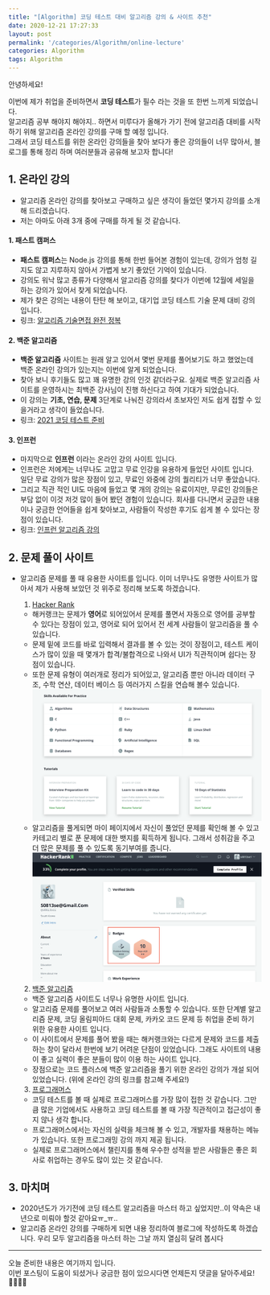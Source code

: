 ```yaml
---
title: "[Algorithm] 코딩 테스트 대비 알고리즘 강의 & 사이트 추천"
date: 2020-12-21 17:27:33
layout: post
permalink: '/categories/Algorithm/online-lecture'
categories: Algorithm
tags: Algorithm
---
```


안녕하세요!

이번에 제가 취업을 준비하면서 **코딩 테스트**가 필수 라는 것을 또 한번 느끼게 되었습니다.  
알고리즘 공부 해야지 해야지.. 하면서 미루다가 올해가 가기 전에 알고리즘 대비를 시작 하기 위해 알고리즘 온라인 강의를 구매 할 예정 입니다.  
그래서 코딩 테스트를 위한 온라인 강의들을 찾아 보다가 좋은 강의들이 너무 많아서, 블로그를 통해 정리 하며 여러분들과 공유해 보고자 합니다!  


## 1. 온라인 강의
- 알고리즘 온라인 강의를 찾아보고 구매하고 싶은 생각이 들었던 몇가지 강의를 소개해 드리겠습니다.  
- 저는 아마도 아래 3개 중에 구매를 하게 될 것 같습니다.

#### 1. 패스트 캠퍼스
- **패스트 캠퍼스**는 Node.js 강의를 통해 한번 들어본 경험이 있는데, 강의가 엄청 길지도 않고 지루하지 않아서 가볍게 보기 좋았던 기억이 있습니다. 
- 강의도 워낙 많고 종류가 다양해서 알고리즘 강의를 찾다가 이번에 12월에 세일을 하는 강의가 있어서 찾게 되었습니다.
- 제가 찾은 강의는 내용이 탄탄 해 보이고, 대기업 코딩 테스트 기술 문제 대비 강의 입니다.
- 링크: [알고리즘 기술면접 완전 정복](https://www.fastcampus.co.kr/dev_online_algo)   

#### 2. 백준 알고리즘
- **백준 알고리즘** 사이트는 원래 알고 있어서 몇번 문제를 풀어보기도 하고 했었는데 백준 온라인 강의가 있는지는 이번에 알게 되었습니다.
- 찾아 보니 후기들도 많고 꽤 유명한 강의 인것 같더라구요. 실제로 백준 알고리즘 사이트를 운영하시는 최백준 강사님이 진행 하신다고 하여 기대가 되었습니다.
- 이 강의는 **기초, 연습, 문제** 3단계로 나눠진 강의라서 초보자인 저도 쉽게 접할 수 있을거라고 생각이 들었습니다.
- 링크: [2021 코딩 테스트 준비](https://code.plus/bundle/12)

#### 3. 인프런
- 마지막으로 **인프런** 이라는 온라인 강의 사이트 입니다.
- 인프런은 저에게는 너무나도 고맙고 무료 인강을 유용하게 들었던 사이트 입니다. 일단 무료 강의가 많은 장점이 있고, 무료인 와중에 강의 퀄리티가 너무 좋았습니다. 
- 그리고 직관 적인 UI도 마음에 들었고 몇 개의 강의는 유료이지만, 무료인 강의들은 부담 없이 이것 저것 많이 들어 봤던 경험이 있습니다. 회사를 다니면서 궁금한 내용이나 궁금한 언어들을 쉽게 찾아보고, 사람들이 작성한 후기도 쉽게 볼 수 있다는 장점이 있습니다.
- 링크: [인프런 알고리즘 강의](https://www.inflearn.com/courses?s=%EC%95%8C%EA%B3%A0%EB%A6%AC%EC%A6%98)


## 2. 문제 풀이 사이트
- 알고리즘 문제를 풀 때 유용한 사이트를 입니다. 이미 너무나도 유명한 사이트가 많아서 제가 사용해 보았던 것 위주로 정리해 보도록 하겠습니다. 
  
  1. [Hacker Rank](https://www.hackerrank.com/)
    - 해커랭크는 문제가 **영어**로 되어있어서 문제를 풀면서 자동으로 영어를 공부할 수 있다는 장점이 있고, 영어로 되어 있어서 전 세계 사람들이 알고리즘을 풀 수 있습니다. 
    - 문제 밑에 코드를 바로 입력해서 결과를 볼 수 있는 것이 장점이고, 테스트 케이스가 많이 있을 때 몇개가 합격/불합격으로 나와서 UI가 직관적이며 쉽다는 장점이 있습니다.
    - 또한 문제 유형이 여러개로 정리가 되어있고, 알고리즘 뿐만 아니라 데이터 구조, 수학 연산, 데이터 베이스 등 여러가지 스킬을 연습해 볼수 있습니다.
    ![Skill](/assets/images/algorithm/hackerRank_skill.png)
    - 알고리즘을 풀게되면 마이 페이지에서 자신이 풀었던 문제를 확인해 볼 수 있고 카테고리 별로 푼 문제에 대한 뱃지를 획득하게 됩니다. 그래서 성취감을 주고 더 많은 문제를 풀 수 있도록 동기부여를 줍니다.
    ![Mypage](/assets/images/algorithm/hackerRank_Mypage.png)
    
  2. [백준 알고리즘](https://www.acmicpc.net/)
    - 백준 알고리즘 사이트도 너무나 유명한 사이트 입니다.
    - 알고리즘 문제를 풀어보고 여러 사람들과 소통할 수 있습니다. 또한 단계별 알고리즘 문제, 코딩 올림피아드 대회 문제, 카카오 코드 문제 등 취업을 준비 하기 위한 유용한 사이트 입니다.
    - 이 사이트에서 문제를 풀어 봤을 때는 해커랭크와는 다르게 문제와 코드를 제출하는 창이 달라서 한번에 보기 어려운 단점이 있었습니다. 그래도 사이트의 내용이 좋고 실력이 좋은 분들이 많이 이용 하는 사이트 입니다.
    - 장점으로는 코드 플러스에 백준 알고리즘을 풀기 위한 온라인 강의가 개설 되어 있었습니다. (위에 온라인 강의 링크를 참고해 주세요!)
    
  3. [프로그래머스](https://programmers.co.kr/)
    - 코딩 테스트를 볼 때 실제로 프로그래머스를 가장 많이 접한 것 같습니다. 그만큼 많은 기업에서도 사용하고 코딩 테스트를 볼 때 가장 직관적이고 접근성이 좋지 않나 생각 합니다.
    - 프로그래머스에서는 자신의 실력을 체크해 볼 수 있고, 개발자를 채용하는 메뉴가 있습니다. 또한 프로그래밍 강의 까지 제공 됩니다.
    - 실제로 프로그래머스에서 챌린지를 통해 우수한 성적을 받은 사람들은 좋은 회사로 취업하는 경우도 많이 있는 것 같습니다.
    

## 3. 마치며
- 2020년도가 가기전에 코딩 테스트 알고리즘을 마스터 하고 싶었지만..이 약속은 내년으로 미뤄야 할것 같아요ㅠ_ㅠ.. 
- 알고리즘 온라인 강의를 구매하게 되면 내용 정리하여 블로그에 작성하도록 하겠습니다. 우리 모두 알고리즘을 마스터 하는 그날 까지 열심히 달려 봅시다 
 

-----

오늘 준비한 내용은 여기까지 입니다.  
이번 포스팅이 도움이 되셨거나 궁금한 점이 있으시다면 언제든지 댓글을 달아주세요!🙋🏻‍♀️✨   



